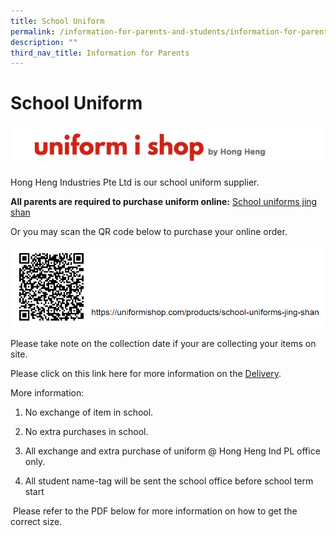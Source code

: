 ```yaml
---
title: School Uniform
permalink: /information-for-parents-and-students/information-for-parents/school-uniform/
description: ""
third_nav_title: Information for Parents
---
```

# **School Uniform**

![](/images/Capture7.png)

Hong Heng Industries Pte Ltd is our school uniform supplier.

[](https://uniformishop.com/products/school-uniforms-jing-shan)**All parents are required to purchase uniform online:** [School uniforms jing shan](https://uniformishop.com/products/school-uniforms-jing-shan)  
  
Or you may scan the QR code below to purchase your online order.

![](/images/uni%20QR%20code.png)

Please take note on the collection date if your are collecting your items on site.

Please click on this link here for more information on the [Delivery](https://uniformishop.com/delivery).   

More information:    
1) No exchange of item in school.

2) No extra purchases in school.

3) All exchange and extra purchase of uniform @ Hong Heng Ind PL office only.

4) All student name-tag will be sent the school office before school term start

 Please refer to the PDF below for more information on how to get the correct size.